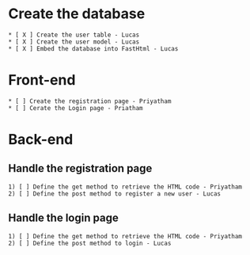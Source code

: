 # Create the database
    * [ X ] Create the user table - Lucas
    * [ X ] Create the user model - Lucas
    * [ X ] Embed the database into FastHtml - Lucas

# Front-end
    * [ ] Create the registration page - Priyatham
    * [ ] Cerate the Login page - Priatham

# Back-end
## Handle the registration page
    1) [ ] Define the get method to retrieve the HTML code - Priyatham
    2) [ ] Define the post method to register a new user - Lucas

## Handle the login page
    1) [ ] Define the get method to retrieve the HTML code - Priyatham
    2) [ ] Define the post method to login - Lucas
